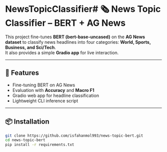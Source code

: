 # NewsTopicClassifier# 🗞️ News Topic Classifier – BERT + AG News

This project fine-tunes **BERT (bert-base-uncased)** on the **AG News dataset** to classify news headlines into four categories: **World, Sports, Business, and Sci/Tech**.  
It also provides a simple **Gradio app** for live interaction.

---

## 🚀 Features
- Fine-tuning BERT on AG News
- Evaluation with **Accuracy** and **Macro F1**
- Gradio web app for headline classification
- Lightweight CLI inference script

---

## 📦 Installation
```bash
git clone https://github.com/isfahanmol993/news-topic-bert.git
cd news-topic-bert
pip install -r requirements.txt
